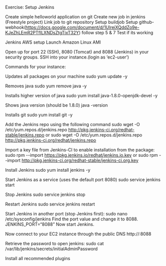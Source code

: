 Exercise: Setup Jenkins

Create simple helloworld application on git Create new job in jenkins (Freestyle project) Link job to git repository Setup buildjob Setup github-webhook(https://docs.google.com/document/d/1UlreiXQddZo9e-KJeZhLEmR2PTfILXNDsZtgTixT32Y) follow step 5 & 7 Test if its working

Jenkins AWS setup Launch Amazon Linux AMI

Open up for port 22 (SSH), 8080 (Tomcat) and 8088 (Jenkins) in your security groups. SSH into your instance.(login as ‘ec2-user’)

Commands for your instance:

Updates all packages on your machine sudo yum update -y

Removes java sudo yum remove java -y

Installs higher version of java sudo yum install java-1.8.0-openjdk-devel -y

Shows java version (should be 1.8.0) java -version

Installs git sudo yum install git -y

Add the Jenkins repo using the following command sudo wget -O /etc/yum.repos.d/jenkins.repo http://pkg.jenkins-ci.org/redhat-stable/jenkins.repo or sudo wget -O /etc/yum.repos.d/jenkins.repo http://pkg.jenkins-ci.org/redhat/jenkins.repo

Import a key file from Jenkins-CI to enable installation from the package: sudo rpm --import https://pkg.jenkins.io/redhat/jenkins.io.key or sudo rpm --import http://pkg.jenkins-ci.org/redhat-stable/jenkins-ci.org.key

Install Jenkins sudo yum install jenkins -y

Start Jenkins as a service (uses the default port 8080) sudo service jenkins start

Stop Jenkins sudo service jenkins stop

Restart Jenkins sudo service jenkins restart

Start Jenkins in another port (stop Jenkins first): sudo nano /etc/sysconfig/jenkins Find the port value and change it to 8088. JENKINS_PORT=“8088” Now start Jenkins.

Now connect to your EC2 instance through the public DNS http://:8088

Retrieve the password to open jenkins: sudo cat /var/lib/jenkins/secrets/initialAdminPassword

Install all recommended plugins
